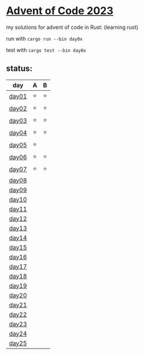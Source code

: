 # [Advent of Code 2023](https://adventofcode.com/2023) 

my solutions for advent of code in Rust:
(learning rust)

run with `cargo run --bin day0x`

test with `cargo test --bin day0x`


## status:

day | A | B | 
---|---|---|
[day01](https://adventofcode.com/2023/day/1) | ⭐| ⭐|
[day02](https://adventofcode.com/2023/2) | ⭐| ⭐|
[day03](https://adventofcode.com/2023/3) | ⭐| ⭐|
[day04](https://adventofcode.com/2023/4) | ⭐| ⭐|
[day05](https://adventofcode.com/2023/5) | ⭐|   |
[day06](https://adventofcode.com/2023/6) | ⭐| ⭐|
[day07](https://adventofcode.com/2023/7) | ⭐| ⭐|
[day08](https://adventofcode.com/2023/8) |   |   |
[day09](https://adventofcode.com/2023/9) |   |   |
[day10](https://adventofcode.com/2023/10 )|   |   |
[day11](https://adventofcode.com/2023/11 )|   |   |
[day12](https://adventofcode.com/2023/12 )|   |   |
[day13](https://adventofcode.com/2023/13 )|   |   |
[day14](https://adventofcode.com/2023/14 )|   |   |
[day15](https://adventofcode.com/2023/15 )|   |   |
[day16](https://adventofcode.com/2023/16 )|   |   |
[day17](https://adventofcode.com/2023/17 )|   |   |
[day18](https://adventofcode.com/2023/18 )|   |   |
[day19](https://adventofcode.com/2023/19 )|   |   |
[day20](https://adventofcode.com/2023/20 )|   |   |
[day21](https://adventofcode.com/2023/21 )|   |   |
[day22](https://adventofcode.com/2023/22 )|   |   |
[day23](https://adventofcode.com/2023/23 )|   |   |
[day24](https://adventofcode.com/2023/24 )|   |   |
[day25](https://adventofcode.com/2023/25 )|   |   |




